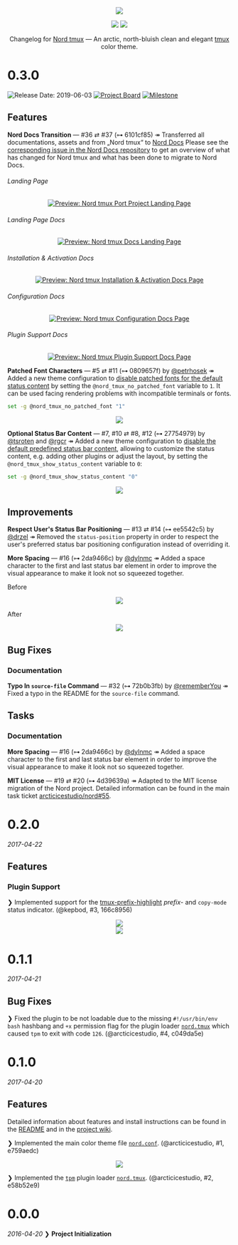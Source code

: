 <p align="center"><a href="https://www.nordtheme.com/ports/tmux" target="_blank"><img src="https://raw.githubusercontent.com/arcticicestudio/nord-docs/develop/assets/images/ports/tmux/repository-hero.svg?sanitize=true"/></a></p>

<p align="center"><a href="https://github.com/arcticicestudio/nord-tmux/releases/latest"><img src="https://img.shields.io/github/release/arcticicestudio/nord-tmux.svg?style=flat-square&label=Release&logo=github&logoColor=eceff4&colorA=4c566a&colorB=88c0d0"/></a> <a href="https://www.nordtheme.com/docs/ports/tmux"><img src="https://img.shields.io/github/release/arcticicestudio/nord-tmux.svg?style=flat-square&label=Docs&colorA=4c566a&colorB=88c0d0&logo=data%3Aimage%2Fsvg%2Bxml%3Bbase64%2CPHN2ZyB4bWxucz0iaHR0cDovL3d3dy53My5vcmcvMjAwMC9zdmciIHdpZHRoPSIxNiIgaGVpZ2h0PSIxNiI%2BCiAgICA8cGF0aCBmaWxsPSIjZDhkZWU5IiBkPSJNMTMuNzQ2IDIuODEzYS42Ny42NyAwIDAgMC0uNTU5LS4xMzNMOCAzLjg0OGwtNS4xODgtMS4xOGEuNjY5LjY2OSAwIDAgMC0uNTcuMTMzLjY3Ny42NzcgMCAwIDAtLjI0Mi41MzF2OC4xMzNjLS4wMDguMzIuMjEuNTk4LjUyLjY2OGw1LjMzMiAxLjE5OWguMjk2bDUuMzMyLTEuMmEuNjY4LjY2OCAwIDAgMCAuNTItLjY2N1YzLjMzMmEuNjU5LjY1OSAwIDAgMC0uMjU0LS41MnpNMy4zMzIgNC4xNjhsNCAuODk4djYuNzY2bC00LS44OTh6bTkuMzM2IDYuNzY2bC00IC44OThWNS4wNjZsNC0uODk4em0wIDAiLz4KPC9zdmc%2BCg%3D%3D"/></a></p>

<p align="center">Changelog for <a href="https://www.nordtheme.com/ports/tmux">Nord tmux</a> — An arctic, north-bluish clean and elegant <a href="https://tmux.github.io" target="_blank">tmux</a> color theme.</p>

<!--lint disable no-duplicate-headings-->

# 0.3.0

![Release Date: 2019-06-03](https://img.shields.io/badge/Release_Date-2019--06--03-88C0D0.svg?style=flat-square) [![Project Board](https://img.shields.io/badge/Project_Board-0.03.0-88C0D0.svg?style=flat-square)](https://github.com/arcticicestudio/nord-vim/projects/5) [![Milestone](https://img.shields.io/badge/Milestone-0.03.0-88C0D0.svg?style=flat-square)](https://github.com/arcticicestudio/nord-vim/milestone/4)

## Features

**Nord Docs Transition** — #36 ⇄ #37 (⊶ 6101cf85)
↠ Transferred all documentations, assets and from „Nord tmux“ to [Nord Docs][nord]
Please see the [corresponding issue in the Nord Docs repository][nord-docs#153] to get an overview of what has changed for Nord tmux and what has been done to migrate to Nord Docs.

###### Landing Page

<p align="center"><a href="https://www.nordtheme.com/ports/tmux" target="_blank"><img src="https://user-images.githubusercontent.com/7836623/58762743-23bed700-8553-11e9-8094-dc82e8eea6bd.png" alt="Preview: Nord tmux Port Project Landing Page"/></a></p>

###### Landing Page Docs

<p align="center"><a href="https://www.nordtheme.com/docs/ports/tmux" target="_blank"><img src="https://user-images.githubusercontent.com/7836623/58762745-29b4b800-8553-11e9-9b2c-076577593a9c.png" alt="Preview: Nord tmux Docs Landing Page"/></a></p>

###### Installation & Activation Docs

<p align="center"><a href="https://www.nordtheme.com/docs/ports/tmux/installation" target="_blank"><img src="https://user-images.githubusercontent.com/7836623/58762754-3f29e200-8553-11e9-88ae-336f7a1ed999.png" alt="Preview: Nord tmux Installation & Activation Docs Page"/></a></p>

###### Configuration Docs

<p align="center"><a href="https://www.nordtheme.com/docs/ports/tmux/configuration" target="_blank"><img src="https://user-images.githubusercontent.com/7836623/58762760-451fc300-8553-11e9-861c-1a0925d20d66.png" alt="Preview: Nord tmux Configuration Docs Page"/></a></p>

###### Plugin Support Docs

<p align="center"><a href="https://www.nordtheme.com/docs/ports/tmux/customization" target="_blank"><img src="https://user-images.githubusercontent.com/7836623/58762761-4ea92b00-8553-11e9-929a-14dfd6690b36.png" alt="Preview: Nord tmux Plugin Support Docs Page"/></a></p>

**Patched Font Characters** — #5 ⇄ #11 (⊶ 0809657f) by [@petrhosek][gh-user-petrhosek]
↠ Added a new theme configuration to [disable patched fonts for the default status content][nord-docs-config-font-no-patched] by setting the `@nord_tmux_no_patched_font` variable to `1`.
It can be used facing rendering problems with incompatible terminals or fonts.

```sh
set -g @nord_tmux_no_patched_font "1"
```

<p align="center"><a href="https://www.nordtheme.com/docs/ports/tmux/configuration#patched-font-characters" target="_blank"><img src="https://raw.githubusercontent.com/arcticicestudio/nord-docs/develop/src/assets/images/ports/tmux/config-no-patched-font.png"/></a></p>

**Optional Status Bar Content** — #7, #10 ⇄ #8, #12 (⊶ 27754979) by [@tsroten][gh-user-tsroten] and [@rgcr][gh-user-rgcr]
↠ Added a new theme configuration to [disable the default predefined status bar content][nord-docs-config-default-content], allowing to customize the status content, e.g. adding other plugins or adjust the layout, by setting the `@nord_tmux_show_status_content` variable to `0`:

```sh
set -g @nord_tmux_show_status_content "0"
```

<p align="center"><a href="https://www.nordtheme.com/docs/ports/tmux/configuration#default-status-bar-content" target="_blank"><img src="https://raw.githubusercontent.com/arcticicestudio/nord-docs/develop/src/assets/images/ports/tmux/config-no-status-bar-content.png"/></a></p>

## Improvements

**Respect User's Status Bar Positioning** — #13 ⇄ #14 (⊶ ee5542c5) by [@drzel][gh-user-drzel]
↠ Removed the `status-position` property in order to respect the user's preferred status bar positioning configuration instead of overriding it.

**More Spacing** — #16 (⊶ 2da9466c) by [@dylnmc][gh-user-dylnmc]
↠ Added a space character to the first and last status bar element in order to improve the visual appearance to make it look not so squeezed together.

<p align="center"><p>Before</p>

<p align="center"><img src="https://user-images.githubusercontent.com/7635158/32998484-6a5ccc88-cd69-11e7-87bd-7b947c977fd1.png"/></p>

<p align="center"><p>After</p>

<p align="center"><img src="https://user-images.githubusercontent.com/7635158/32998486-6e7240a0-cd69-11e7-8ef1-b3b2d69fea2c.png"/></p>

## Bug Fixes

### Documentation

**Typo In `source-file` Command** — #32 (⊶ 72b0b3fb) by [@rememberYou][gh-user-rememberyou]
↠ Fixed a typo in the README for the `source-file` command.

## Tasks

### Documentation

**More Spacing** — #16 (⊶ 2da9466c) by [@dylnmc][gh-user-dylnmc]
↠ Added a space character to the first and last status bar element in order to improve the visual appearance to make it look not so squeezed together.

**MIT License** — #19 ⇄ #20 (⊶ 4d39639a)
↠ Adapted to the MIT license migration of the Nord project. Detailed information can be found in the main task ticket [arcticicestudio/nord#55][].

# 0.2.0

_2017-04-22_

## Features

### Plugin Support

❯ Implemented support for the [tmux-prefix-highlight](https://github.com/tmux-plugins/tmux-prefix-highlight) _prefix_- and `copy-mode` status indicator. (@kepbod, #3, 166c8956)

<p align="center"><img src="https://raw.githubusercontent.com/arcticicestudio/nord-tmux/develop/src/assets/scrot-plugin-support-tmux-prefix-highlight.png"/><br><img src="https://raw.githubusercontent.com/arcticicestudio/nord-tmux/develop/src/assets/scrot-plugin-support-tmux-prefix-highlight-copy-mode.png"/></p>

# 0.1.1

_2017-04-21_

## Bug Fixes

❯ Fixed the plugin to be not loadable due to the missing `#!/usr/bin/env bash` hashbang and `+x` permission flag for the plugin loader [`nord.tmux`](https://github.com/arcticicestudio/nord-tmux/blob/develop/nord.tmux) which caused `tpm` to exit with code `126`. (@arcticicestudio, #4, c049da5e)

# 0.1.0

_2017-04-20_

## Features

Detailed information about features and install instructions can be found in the [README](https://github.com/arcticicestudio/nord-tmux/blob/develop/README.md#installation) and in the [project wiki](https://github.com/arcticicestudio/nord-tmux/wiki).

❯ Implemented the main color theme file [`nord.conf`](https://github.com/arcticicestudio/nord-tmux/blob/develop/src/nord.conf). (@arcticicestudio, #1, e759aedc)

<p align="center"><img src="https://raw.githubusercontent.com/arcticicestudio/nord-tmux/develop/src/assets/scrot-top.png"/></p>

❯ Implemented the [`tpm`](https://github.com/tmux-plugins/tpm) plugin loader [`nord.tmux`](https://github.com/arcticicestudio/nord-tmux/blob/develop/nord.tmux). (@arcticicestudio, #2, e58b52e9)

# 0.0.0

_2016-04-20_
❯ **Project Initialization**

[arcticicestudio/nord#55]: https://github.com/arcticicestudio/nord/issues/55
[gh-user-drzel]: https://github.com/drzel
[gh-user-dylnmc]: https://github.com/dylnmc
[gh-user-petrhosek]: https://github.com/petrhosek
[gh-user-rememberyou]: https://github.com/rememberYou
[gh-user-rgcr]: https://github.com/rgcr
[gh-user-tsroten]: https://github.com/tsroten
[nord-docs-config-default-content]: https://www.nordtheme.com/docs/ports/tmux/configuration#default-status-bar-content
[nord-docs-config-font-no-patched]: https://www.nordtheme.com/docs/ports/tmux/configuration#patched-font-characters
[nord-docs#153]: https://github.com/arcticicestudio/nord-docs/pull/153
[nord]: https://www.nordtheme.com
